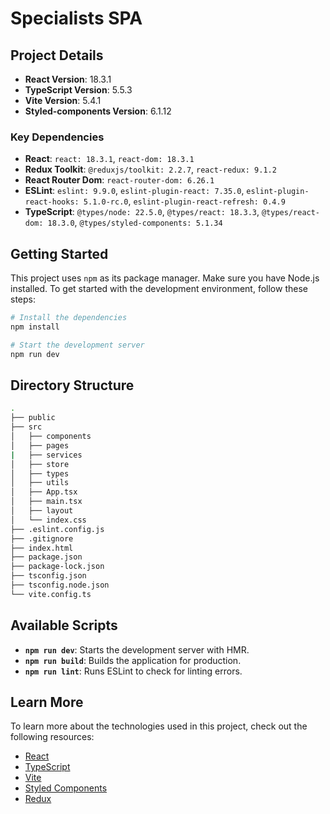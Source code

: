 # Specialists SPA


## Project Details

- **React Version**: 18.3.1
- **TypeScript Version**: 5.5.3
- **Vite Version**: 5.4.1
- **Styled-components Version**: 6.1.12

### Key Dependencies

- **React**: `react: 18.3.1`, `react-dom: 18.3.1`
- **Redux Toolkit**: `@reduxjs/toolkit: 2.2.7`, `react-redux: 9.1.2`
- **React Router Dom**: `react-router-dom: 6.26.1`
- **ESLint**: `eslint: 9.9.0`, `eslint-plugin-react: 7.35.0`, `eslint-plugin-react-hooks: 5.1.0-rc.0`, `eslint-plugin-react-refresh: 0.4.9`
- **TypeScript**: `@types/node: 22.5.0`, `@types/react: 18.3.3`, `@types/react-dom: 18.3.0`, `@types/styled-components: 5.1.34`

## Getting Started

This project uses `npm` as its package manager. Make sure you have Node.js installed. To get started with the development environment, follow these steps:

```sh
# Install the dependencies
npm install

# Start the development server
npm run dev
```

## Directory Structure

```sh
.
├── public
├── src
│   ├── components
│   ├── pages
|   ├── services
│   ├── store
│   ├── types
│   ├── utils
│   ├── App.tsx
│   ├── main.tsx
│   ├── layout
│   └── index.css
├── .eslint.config.js
├── .gitignore
├── index.html
├── package.json
├── package-lock.json
├── tsconfig.json
├── tsconfig.node.json
└── vite.config.ts
```

## Available Scripts

- **`npm run dev`**: Starts the development server with HMR.
- **`npm run build`**: Builds the application for production.
- **`npm run lint`**: Runs ESLint to check for linting errors.

## Learn More

To learn more about the technologies used in this project, check out the following resources:

- [React](https://reactjs.org/)
- [TypeScript](https://www.typescriptlang.org/)
- [Vite](https://vitejs.dev/)
- [Styled Components](https://styled-components.com/)
- [Redux](https://redux.js.org/)
